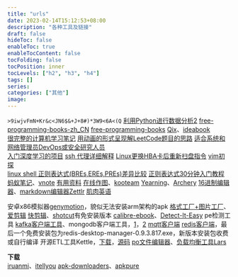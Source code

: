 ```yaml
---
title: "urls"
date: 2023-02-14T15:12:53+08:00
description: "各种工具及链接"
draft: false
hideToc: false
enableToc: true
enableTocContent: false
tocFolding: false
tocPosition: inner
tocLevels: ["h2", "h3", "h4"]
tags: []
series:
categories: ["其他"]
image:
---
```

`>9iwjvFmN+Kr&c<JN6$&+J+8#)*3W9<6A<(Q`
[利用Python进行数据分析2](https://seancheney.gitbook.io/python-for-data-analysis-2nd/)
[free-programming-books-zh\_CN](https://github.com/justjavac/free-programming-books-zh_CN)
[free-programming-books](https://github.com/EbookFoundation/free-programming-books)
[Qix](https://github.com/ty4z2008/Qix)、[ideabook](https://github.com/phodal/ideabook)  
[很完整的计算机学习笔记](https://github.com/CyC2018/CS-Notes)
[用动画的形式呈现解LeetCode题目的思路](https://github.com/MisterBooo/LeetCodeAnimation)
[适合系统和网络管理员DevOps或安全研究人员](https://github.com/trimstray/the-book-of-secret-knowledge)  
[入门深度学习的项目](https://github.com/GokuMohandas/practicalAI)
[ssh 代理详细解释](http://www.cnblogs.com/wangkangluo1/archive/2011/06/29/2093727.html)
[Linux更换HBA卡后重新扫盘指令](http://www.361way.com/linux-replace-hba-scan-disk/4232.html)
[vim初探](http://www.cnblogs.com/samwei/archive/2011/04/05/2005857.html)  
[linux shell 正则表达式\(BREs,EREs,PREs\)差异比较](https://www.cnblogs.com/chengmo/archive/2010/10/10/1847287.html)
[正则表达式30分钟入门教程](http://deerchao.net/tutorials/regex/regex.htm)  
[蚂蚁笔记](https://github.com/leanote/leanote)、[vnote](https://github.com/tamlok/vnote)
[有用资料](https://my.oschina.net/gitosc/blog?catalog=3413449&temp=1510715813947)
[在线作图](https://www.processon.com/)、[kooteam](https://gitee.com/sinbo/kooteam)
[Yearning](https://github.com/cookieY/Yearning)、[Archery](https://gitee.com/rtttte/Archery)
[16进制编辑器](https://github.com/WerWolv/ImHex)、[markdown编辑器Zettlr](https://github.com/Zettlr/Zettlr)
[肌肉英语](https://gitee.com/KaiyiWing/qwerty-learner)

安卓x86模拟器[genymotion](https://www.genymotion.com/)，貌似无法安装arm架构的apk
[格式工厂+图片工厂](http://www.pcfreetime.com)、[爱剪辑](http://www.ijianji.com)
[快剪辑](https://kuai.360.cn)、[shotcut](http://www.shotcut.org)有免安装版本
[calibre-ebook](https://github.com/kovidgoyal/calibre)、[Detect-It-Easy](https://github.com/horsicq/DIE-engine) pe检测工具
[kafka客户端工具](https://www.kafkatool.com)、mongodb客户端工具，[1](https://www.mongodbmanager.com)，[2](https://robomongo.org)
[mqtt客户端](http://mqttfx.jensd.de)
[redis客户端](https://github.com/uglide/RedisDesktopManager)，最后一个免费安装包为redis-desktop-manager-0.9.3.817.exe，新版本安装包收费或自行编译
开源ETL工具Kettle，[下载](https://sourceforge.net/projects/pentaho/files)，[源码](https://github.com/pentaho/pentaho-kettle)
[po文件编辑器](https://poedit.net)、[负载均衡工具Lars](https://github.com/aceld/Lars)

**下载**  
[iruanmi](https://www.iruanmi.com/)、[itellyou](https://msdn.itellyou.cn/)
[apk-downloaders](http://apk-downloaders.com/)、[apkpure](https://apkpure.com/)
